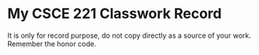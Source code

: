 # My CSCE 221 Classwork Record
It is only for record purpose, do not copy directly as a source of your work. Remember the honor code.
